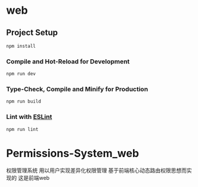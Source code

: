 # web

## Project Setup

```sh
npm install
```

### Compile and Hot-Reload for Development

```sh
npm run dev
```

### Type-Check, Compile and Minify for Production

```sh
npm run build
```

### Lint with [ESLint](https://eslint.org/)

```sh
npm run lint
```
# Permissions-System_web
权限管理系统 用以用户实现差异化权限管理
基于前端核心动态路由权限思想而实现的
这是前端web 
